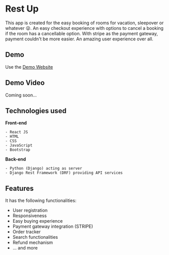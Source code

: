 # Rest Up

This app is created for the easy booking of rooms for vacation, sleepover or whatever 😜. An easy checkout experience with options to cancel a booking if the room has a cancellable option. With stripe as the payment gateway, payment couldn't be more easier. An amazing user experience over all.

## Demo

Use the [Demo Website](https://rest.up.railway.app)

## Demo Video

Coming soon...

## Technologies used

**Front-end**

```
- React JS
- HTML
- CSS
- JavaScript
- Bootstrap
```

**Back-end**

```
- Python (Django) acting as server
- Django Rest Framework (DRF) providing API services
```

## Features

It has the following functionalities:

- User registration
- Responsiveness
- Easy buying experience
- Payment gateway integration (STRIPE)
- Order tracker
- Search functionalities
- Refund mechanism
- ... and more
